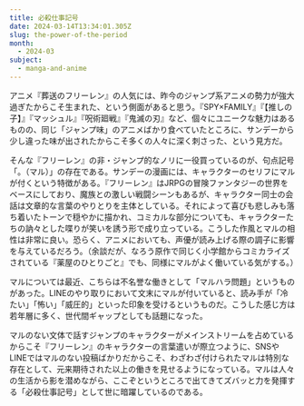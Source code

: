 ```yaml
---
title: 必殺仕事記号
date: 2024-03-14T13:34:01.305Z
slug: the-power-of-the-period
month:
  - 2024-03
subject:
  - manga-and-anime
---
```

アニメ『葬送のフリーレン』の人気には、昨今のジャンプ系アニメの勢力が強大過ぎたからこそ生まれた、という側面があると思う。『SPY×FAMILY』『【推しの子】』『マッシュル』『呪術廻戦』『鬼滅の刃』など、個々にユニークな魅力はあるものの、同じ「ジャンプ味」のアニメばかり食べていたところに、サンデーから少し違った味が出されたからこそ多くの人々に深く刺さった、という見方だ。

そんな『フリーレン』の非・ジャンプ的なノリに一役買っているのが、句点記号「。（マル）」の存在である。サンデーの漫画には、キャラクターのセリフにマルが付くという特徴がある。『フリーレン』はJRPGの冒険ファンタジーの世界をベースにしており、魔族との激しい戦闘シーンもあるが、キャラクター同士の会話は文章的な言葉のやりとりを主体としている。それによって喜びも悲しみも落ち着いたトーンで穏やかに描かれ、コミカルな部分についても、キャラクターたちの訥々とした喋りが笑いを誘う形で成り立っている。こうした作風とマルの相性は非常に良い。恐らく、アニメにおいても、声優が読み上げる際の調子に影響を与えているだろう。（余談だが、なろう原作で同じく小学館からコミカライズされている『薬屋のひとりごと』でも、同様にマルがよく働いている気がする。）

マルについては最近、こちらは不名誉な働きとして「マルハラ問題」というものがあった。LINEのやり取りにおいて文末にマルが付いていると、読み手が「冷たい」「怖い」「威圧的」といった印象を受けるというものだ。こうした感じ方は若年層に多く、世代間ギャップとしても話題になった。

マルのない文体で話すジャンプのキャラクターがメインストリームを占めているからこそ『フリーレン』のキャラクターの言葉遣いが際立つように、SNSやLINEではマルのない投稿ばかりだからこそ、わざわざ付けられたマルは特別な存在として、元来期待された以上の働きを見せるようになっている。マルは人々の生活から影を潜めながら、ここぞというところで出てきてズバッと力を発揮する「必殺仕事記号」として世に暗躍しているのである。